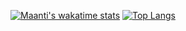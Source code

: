 [![Maanti's wakatime stats](https://github-readme-stats.vercel.app/api/wakatime?username=maanti)](https://github.com/anuraghazra/github-readme-stats)
[![Top Langs](https://github-readme-stats.vercel.app/api/top-langs/?username=maanti&layout=compact&langs_count=10&title_color=1b1f23&hide=C,CMake,Makefile)](https://github.com/anuraghazra/github-readme-stats)

<!--
**maanti/maanti** is a ✨ _special_ ✨ repository because its `README.md` (this file) appears on your GitHub profile.

Here are some ideas to get you started:

- 🔭 I’m currently working on ...
- 🌱 I’m currently learning ...
- 👯 I’m looking to collaborate on ...
- 🤔 I’m looking for help with ...
- 💬 Ask me about ...
- 📫 How to reach me: ...
- 😄 Pronouns: ...
- ⚡ Fun fact: ...
-->
